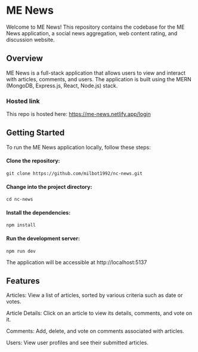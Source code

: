 # ME News
Welcome to ME News! This repository contains the codebase for the ME News application, a social news aggregation, web content rating, and discussion website.

## Overview
ME News is a full-stack application that allows users to view and interact with articles, comments, and users. The application is built using the MERN (MongoDB, Express.js, React, Node.js) stack.

### Hosted link
This repo is hosted here: https://me-news.netlify.app/login

## Getting Started
To run the ME News application locally, follow these steps:

#### Clone the repository:
```git clone https://github.com/milbot1992/nc-news.git```

#### Change into the project directory:
```cd nc-news```

#### Install the dependencies:
```npm install```

#### Run the development server:
```npm run dev```

The application will be accessible at http://localhost:5137

## Features
Articles: View a list of articles, sorted by various criteria such as date or votes.

Article Details: Click on an article to view its details, comments, and vote on it.

Comments: Add, delete, and vote on comments associated with articles.

Users: View user profiles and see their submitted articles.
